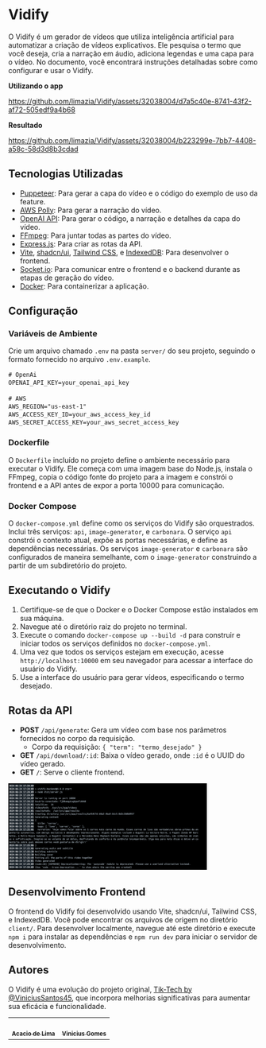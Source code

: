 # Vidify

O Vidify é um gerador de vídeos que utiliza inteligência artificial para automatizar a criação de vídeos explicativos. Ele pesquisa o termo que você deseja, cria a narração em áudio, adiciona legendas e uma capa para o vídeo. No documento, você encontrará instruções detalhadas sobre como configurar e usar o Vidify.

**Utilizando o app**

https://github.com/limazia/Vidify/assets/32038004/d7a5c40e-8741-43f2-af72-505edf9a4b68

**Resultado**

https://github.com/limazia/Vidify/assets/32038004/b223299e-7bb7-4408-a58c-58d3d8b3cdad


## Tecnologias Utilizadas

- [Puppeteer](https://pptr.dev/): Para gerar a capa do vídeo e o código do exemplo de uso da feature.
- [AWS Polly](https://aws.amazon.com/polly/): Para gerar a narração do vídeo.
- [OpenAI API](https://beta.openai.com/): Para gerar o código, a narração e detalhes da capa do vídeo.
- [FFmpeg](https://www.ffmpeg.org/): Para juntar todas as partes do vídeo.
- [Express.js](https://expressjs.com/): Para criar as rotas da API.
- [Vite](https://vitejs.dev/), [shadcn/ui](https://shadcn.github.io/), [Tailwind CSS](https://tailwindcss.com/), e [IndexedDB](https://developer.mozilla.org/en-US/docs/Web/API/IndexedDB_API): Para desenvolver o frontend.
- [Socket.io](https://socket.io/): Para comunicar entre o frontend e o backend durante as etapas de geração do vídeo.
- [Docker](https://www.docker.com/): Para containerizar a aplicação.

## Configuração

### Variáveis de Ambiente

Crie um arquivo chamado `.env` na pasta `server/` do seu projeto, seguindo o formato fornecido no arquivo `.env.example`.

```env
# OpenAi
OPENAI_API_KEY=your_openai_api_key

# AWS
AWS_REGION="us-east-1" 
AWS_ACCESS_KEY_ID=your_aws_access_key_id 
AWS_SECRET_ACCESS_KEY=your_aws_secret_access_key
```

### Dockerfile

O `Dockerfile` incluído no projeto define o ambiente necessário para executar o Vidify. Ele começa com uma imagem base do Node.js, instala o FFmpeg, copia o código fonte do projeto para a imagem e constrói o frontend e a API antes de expor a porta 10000 para comunicação.

### Docker Compose

O `docker-compose.yml` define como os serviços do Vidify são orquestrados. Inclui três serviços: `api`, `image-generator`, e `carbonara`. O serviço `api` constrói o contexto atual, expõe as portas necessárias, e define as dependências necessárias. Os serviços `image-generator` e `carbonara` são configurados de maneira semelhante, com o `image-generator` construindo a partir de um subdiretório do projeto.

## Executando o Vidify

1. Certifique-se de que o Docker e o Docker Compose estão instalados em sua máquina.
2. Navegue até o diretório raiz do projeto no terminal.
3. Execute o comando `docker-compose up --build -d` para construir e iniciar todos os serviços definidos no `docker-compose.yml`.
4. Uma vez que todos os serviços estejam em execução, acesse `http://localhost:10000` em seu navegador para acessar a interface do usuário do Vidify.
5. Use a interface do usuário para gerar vídeos, especificando o termo desejado.

## Rotas da API

- **POST** `/api/generate`: Gera um vídeo com base nos parâmetros fornecidos no corpo da requisição.
  - Corpo da requisição: `{ "term": "termo_desejado" }`
- **GET** `/api/download/:id`: Baixa o vídeo gerado, onde `:id` é o UUID do vídeo gerado.
- **GET** `/`: Serve o cliente frontend.

<img src="https://raw.githubusercontent.com/limazia/Vidify/main/examples/response1.png?token=GHSAT0AAAAAACRGAHU2MTNNHVA57COYH3L6ZTZ7Y2Q" width="400px;" alt=""/>

## Desenvolvimento Frontend

O frontend do Vidify foi desenvolvido usando Vite, shadcn/ui, Tailwind CSS, e IndexedDB. Você pode encontrar os arquivos de origem no diretório `client/`. Para desenvolver localmente, navegue até este diretório e execute `npm i` para instalar as dependências e `npm run dev` para iniciar o servidor de desenvolvimento.

## Autores

O Vidify é uma evolução do projeto original, [Tik-Tech by @ViniciusSantos45](https://github.com/viniciussantos45/tik-tech), que incorpora melhorias significativas para aumentar sua eficácia e funcionalidade.
 
<table>
  <tr>
    <td align="center"><a href="https://www.limazia.dev/"><img src="https://avatars.githubusercontent.com/u/32038004?v=4" width="100px;" alt=""/><br /><sub><b>Acacio de Lima</b></sub></a></td>
    <td align="center"><a href="https://github.com/viniciussantos45"><img src="https://avatars.githubusercontent.com/u/47752947?v=4" width="100px;" alt=""/><br /><sub><b>Vinicius Gomes</b></sub></a></td>
  </tr>
</table>
